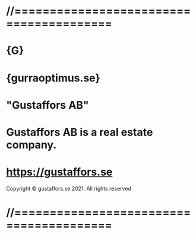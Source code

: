 # //========================================
# {G}
# {gurraoptimus.se}
# "Gustaffors AB"
# Gustaffors AB is a real estate company.
# https://gustaffors.se
 Copyright © gustaffors.se 2021. All rights reserved
# //========================================
